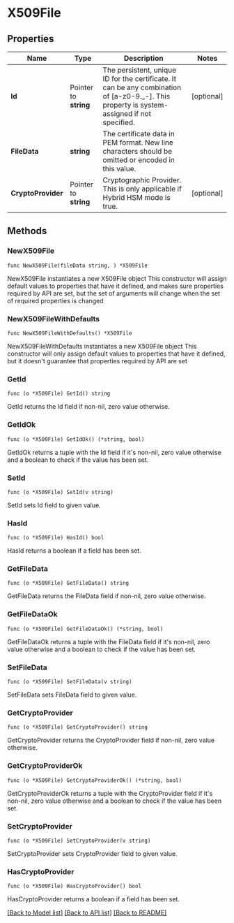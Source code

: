 # X509File

## Properties

Name | Type | Description | Notes
------------ | ------------- | ------------- | -------------
**Id** | Pointer to **string** | The persistent, unique ID for the certificate. It can be any combination of [a-z0-9._-]. This property is system-assigned if not specified. | [optional] 
**FileData** | **string** | The certificate data in PEM format. New line characters should be omitted or encoded in this value. | 
**CryptoProvider** | Pointer to **string** | Cryptographic Provider. This is only applicable if Hybrid HSM mode is true. | [optional] 

## Methods

### NewX509File

`func NewX509File(fileData string, ) *X509File`

NewX509File instantiates a new X509File object
This constructor will assign default values to properties that have it defined,
and makes sure properties required by API are set, but the set of arguments
will change when the set of required properties is changed

### NewX509FileWithDefaults

`func NewX509FileWithDefaults() *X509File`

NewX509FileWithDefaults instantiates a new X509File object
This constructor will only assign default values to properties that have it defined,
but it doesn't guarantee that properties required by API are set

### GetId

`func (o *X509File) GetId() string`

GetId returns the Id field if non-nil, zero value otherwise.

### GetIdOk

`func (o *X509File) GetIdOk() (*string, bool)`

GetIdOk returns a tuple with the Id field if it's non-nil, zero value otherwise
and a boolean to check if the value has been set.

### SetId

`func (o *X509File) SetId(v string)`

SetId sets Id field to given value.

### HasId

`func (o *X509File) HasId() bool`

HasId returns a boolean if a field has been set.

### GetFileData

`func (o *X509File) GetFileData() string`

GetFileData returns the FileData field if non-nil, zero value otherwise.

### GetFileDataOk

`func (o *X509File) GetFileDataOk() (*string, bool)`

GetFileDataOk returns a tuple with the FileData field if it's non-nil, zero value otherwise
and a boolean to check if the value has been set.

### SetFileData

`func (o *X509File) SetFileData(v string)`

SetFileData sets FileData field to given value.


### GetCryptoProvider

`func (o *X509File) GetCryptoProvider() string`

GetCryptoProvider returns the CryptoProvider field if non-nil, zero value otherwise.

### GetCryptoProviderOk

`func (o *X509File) GetCryptoProviderOk() (*string, bool)`

GetCryptoProviderOk returns a tuple with the CryptoProvider field if it's non-nil, zero value otherwise
and a boolean to check if the value has been set.

### SetCryptoProvider

`func (o *X509File) SetCryptoProvider(v string)`

SetCryptoProvider sets CryptoProvider field to given value.

### HasCryptoProvider

`func (o *X509File) HasCryptoProvider() bool`

HasCryptoProvider returns a boolean if a field has been set.


[[Back to Model list]](../README.md#documentation-for-models) [[Back to API list]](../README.md#documentation-for-api-endpoints) [[Back to README]](../README.md)


